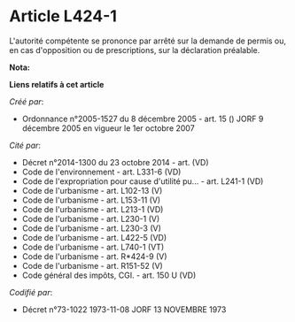 # Article L424-1

L'autorité compétente se prononce par arrêté sur la demande de permis ou, en cas d'opposition ou de prescriptions, sur la
déclaration préalable.

**Nota:**



**Liens relatifs à cet article**

_Créé par_:

  - Ordonnance n°2005-1527 du 8 décembre 2005 - art. 15 () JORF 9 décembre 2005 en vigueur le 1er octobre 2007

_Cité par_:

  - Décret n°2014-1300 du 23 octobre 2014 - art. (VD)
  - Code de l'environnement - art. L331-6 (VD)
  - Code de l'expropriation pour cause d'utilité pu... - art. L241-1 (VD)
  - Code de l'urbanisme - art. L102-13 (V)
  - Code de l'urbanisme - art. L153-11 (V)
  - Code de l'urbanisme - art. L213-1 (VD)
  - Code de l'urbanisme - art. L230-1 (V)
  - Code de l'urbanisme - art. L230-3 (V)
  - Code de l'urbanisme - art. L422-5 (VD)
  - Code de l'urbanisme - art. L740-1 (VT)
  - Code de l'urbanisme - art. R*424-9 (V)
  - Code de l'urbanisme - art. R151-52 (V)
  - Code général des impôts, CGI. - art. 150 U (VD)

_Codifié par_:

  - Décret n°73-1022 1973-11-08 JORF 13 NOVEMBRE 1973
